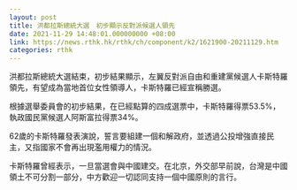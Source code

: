 ```yaml
---
layout: post
title: 洪都拉斯總統大選　初步顯示反對派候選人領先
date: 2021-11-29 14:48:01.000000000 +08:00
link: https://news.rthk.hk/rthk/ch/component/k2/1621900-20211129.htm
categories: rthk
---
```


洪都拉斯總統大選結束，初步結果顯示，左翼反對派自由和重建黨候選人卡斯特羅領先，有望成為當地首位女性領導人，卡斯特羅已經宣稱勝選。

根據選舉委員會的初步結果，在已經點算的四成選票中，卡斯特羅得票53.5%，執政國民黨候選人阿斯富拉得票34%。

62歲的卡斯特羅發表演說，誓言要組建一個和解政府，並透過公投增強直接民主，又指國家不會再出現濫用權力的情況。

卡斯特羅曾經表示，一旦當選會與中國建交。在北京，外交部早前說，台灣是中國領土不可分割一部分，中方歡迎一切認同支持一個中國原則的言行。
